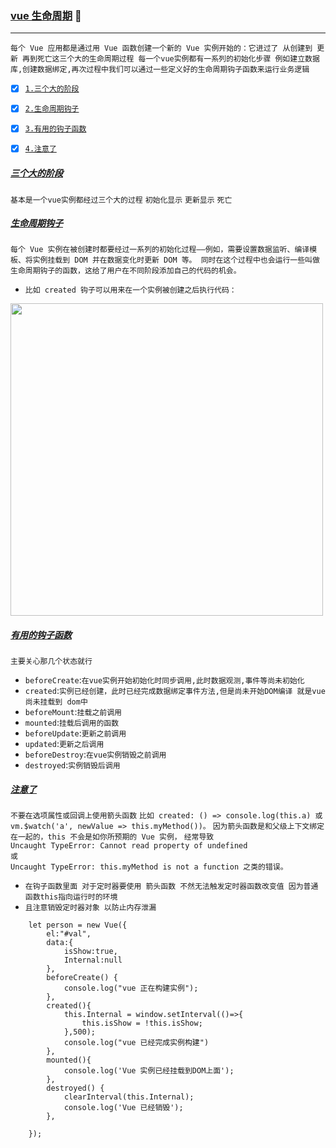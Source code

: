 ### [vue 生命周期](#top) :maple_leaf: <b id="top"></b> 

----
`每个 Vue 应用都是通过用 Vue 函数创建一个新的 Vue 实例开始的：它进过了 从创建到 更新 再到死亡这三个大的生命周期过程 每一个vue实例都有一系列的初始化步骤
例如建立数据库,创建数据绑定,再次过程中我们可以通过一些定义好的生命周期钩子函数来运行业务逻辑`

- [x] [`1.三个大的阶段`](#process)
- [x] [`2.生命周期钩子`](#hook)
- [x] [`3.有用的钩子函数`](#useful)
- [x] [`4.注意了`](#notice)


##### [三个大的阶段](#top)  <b id="hook"></b> 
`基本是一个vue实例都经过三个大的过程` `初始化显示` `更新显示` `死亡`

##### [生命周期钩子](#top)  <b id="process"></b> 
`每个 Vue 实例在被创建时都要经过一系列的初始化过程——例如，需要设置数据监听、编译模板、将实例挂载到 DOM 并在数据变化时更新 DOM 等。
同时在这个过程中也会运行一些叫做生命周期钩子的函数，这给了用户在不同阶段添加自己的代码的机会。`
* `比如 created 钩子可以用来在一个实例被创建之后执行代码：`

<img src="https://cn.vuejs.org/images/lifecycle.png" width = "500" />


##### [有用的钩子函数](#top)   <b id="useful"></b> 
`主要关心那几个状态就行`
* `beforeCreate`:`在vue实例开始初始化时同步调用,此时数据观测,事件等尚未初始化`
* `created`:`实例已经创建，此时已经完成数据绑定事件方法,但是尚未开始DOM编译 就是vue尚未挂载到 dom中`
* `beforeMount`:`挂载之前调用`
* `mounted`:`挂载后调用的函数`
* `beforeUpdate`:`更新之前调用`
* `updated`:`更新之后调用`
* `beforeDestroy`:`在vue实例销毁之前调用`
* `destroyed`:`实例销毁后调用`

##### [注意了](#top)  <b id="notice"></b> 
`不要在选项属性或回调上使用箭头函数` `比如 created: () => console.log(this.a) 或
vm.$watch('a', newValue => this.myMethod())。` `因为箭头函数是和父级上下文绑定在一起的，this
不会是如你所预期的 Vue 实例，` `经常导致` <br/>
`Uncaught TypeError: Cannot read property of undefined` <br/>
`或`  <br/>
`Uncaught TypeError: this.myMethod is not a function 之类的错误。` <br/>

* `在钩子函数里面 对于定时器要使用 箭头函数 不然无法触发定时器函数改变值 因为普通函数this指向运行时的环境`
* `且注意销毁定时器对象 以防止内存泄漏`
```node
    let person = new Vue({
        el:"#val",
        data:{
            isShow:true,
            Internal:null
        },
        beforeCreate() {
            console.log("vue 正在构建实例");
        },
        created(){
            this.Internal = window.setInterval(()=>{
                this.isShow = !this.isShow;
            },500);
            console.log("vue 已经完成实例构建")
        },
        mounted(){
            console.log('Vue 实例已经挂载到DOM上面');
        },
        destroyed() {
            clearInterval(this.Internal);
            console.log('Vue 已经销毁');
        },
        
    });
```
